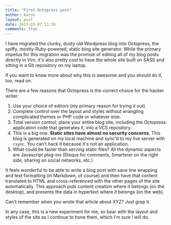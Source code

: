 ```yaml
---
title: "First Octopress post"
author: Aaron
layout: post
date: 2013-03-07 11:34
comments: true
---
```


I have migrated the clunky, dusty old Wordpress blog into Octopress, the 
spiffy, mostly-Ruby-powered, static blog site generator. While the primary 
impetus for this migration was the promise of editing all of my blog posts 
directly in Vim, it's also pretty cool to have the whole site built on SASS 
and sitting in a Git repository on my laptop.

If you want to know more about why this is awesome and you should do it, too, 
read on.<!--more-->

There are a few reasons that Octopress is the correct choice for the hacker 
writer:

1. Use your choice of editors (my primary reason for trying it out).
2. Complete control over the layout and styles without wrangling complicated 
   themes or PHP code or whatever else.
3. Total version control; place your entire blog site, including the Octopress 
   application code that generates it, into a VCS repository.
4. This is a big one. **Static sites have almost no security concerns**. This 
   blog is generated on my local machine and sync'd to my live server with 
   `rsync`. You can't hack it because it's not an application.
5. What could be faster than serving static files? All the dynamic aspects are 
   Javascript plug-ins (Disqus for comments, Smarterer on the right side, 
   sharing on social networks, etc.)

It feels wonderful to be able to write a blog post with sane line wrapping and 
text formatting (in Markdown, of course) and then have that content translated 
to HTML and cross-referenced with the other pages of the site automatically. 
This approach puts content creation where it belongs (on the desktop), and 
presents the data in hypertext where *it* belongs (on the web).

Can't remember when you wrote that article about XYZ? Just grep it.

In any case, this is a new experiment for me, so bear with the layout and 
styles of the site as I continue to hone them, which I'm sure I will do.
